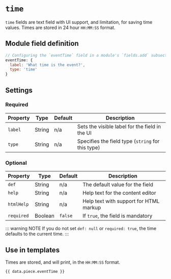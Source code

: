 # `time`

`time` fields are text field with UI support, and limitation, for saving time values. Times are stored in 24 hour `HH:MM:SS` format.

## Module field definition

```javascript
// Configuring the `eventTime` field in a module's `fields.add` subsection:
eventTime: {
  label: 'What time is the event?',
  type: 'time'
}
```

## Settings

### Required

|  Property | Type   | Default | Description |
|-----------|-----------|-----------|-----------|
|`label` | String | n/a | Sets the visible label for the field in the UI |
|`type` | String | n/a | Specifies the field type (`string` for this type) |

### Optional

|  Property | Type   | Default | Description |
|-----------|-----------|-----------|-----------|
|`def` | String | n/a | The default value for the field |
|`help` | String | n/a | Help text for the content editor |
|`htmlHelp` | String | n/a | Help text with support for HTML markup |
|`required` | Boolean | `false` | If `true`, the field is mandatory |

<!-- TODO: The following settings are likely to return, but are not yet implemented. -->
<!-- |contextual | Boolean | false | If `true`, it will prevent the field from appearing in the editor modal | -->
<!-- |readOnly | Boolean | false | If `true`, prevents the user from editing the field value | -->

::: warning NOTE
If you do not set `def: null` or `required: true`, the time defaults to the current time.
:::

## Use in templates

Times are stored, and will print, in the `HH:MM:SS` format.

```django
{{ data.piece.eventTime }}
```
